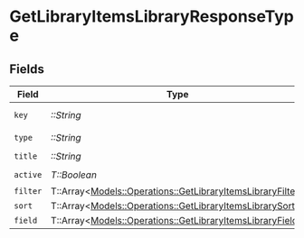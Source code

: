 # GetLibraryItemsLibraryResponseType


## Fields

| Field                                                                                                                 | Type                                                                                                                  | Required                                                                                                              | Description                                                                                                           | Example                                                                                                               |
| --------------------------------------------------------------------------------------------------------------------- | --------------------------------------------------------------------------------------------------------------------- | --------------------------------------------------------------------------------------------------------------------- | --------------------------------------------------------------------------------------------------------------------- | --------------------------------------------------------------------------------------------------------------------- |
| `key`                                                                                                                 | *::String*                                                                                                            | :heavy_check_mark:                                                                                                    | N/A                                                                                                                   | /library/sections/2/all?type=2                                                                                        |
| `type`                                                                                                                | *::String*                                                                                                            | :heavy_check_mark:                                                                                                    | N/A                                                                                                                   | show                                                                                                                  |
| `title`                                                                                                               | *::String*                                                                                                            | :heavy_check_mark:                                                                                                    | N/A                                                                                                                   | TV Shows                                                                                                              |
| `active`                                                                                                              | *T::Boolean*                                                                                                          | :heavy_check_mark:                                                                                                    | N/A                                                                                                                   | false                                                                                                                 |
| `filter`                                                                                                              | T::Array<[Models::Operations::GetLibraryItemsLibraryFilter](../../models/operations/getlibraryitemslibraryfilter.md)> | :heavy_minus_sign:                                                                                                    | N/A                                                                                                                   |                                                                                                                       |
| `sort`                                                                                                                | T::Array<[Models::Operations::GetLibraryItemsLibrarySort](../../models/operations/getlibraryitemslibrarysort.md)>     | :heavy_minus_sign:                                                                                                    | N/A                                                                                                                   |                                                                                                                       |
| `field`                                                                                                               | T::Array<[Models::Operations::GetLibraryItemsLibraryField](../../models/operations/getlibraryitemslibraryfield.md)>   | :heavy_minus_sign:                                                                                                    | N/A                                                                                                                   |                                                                                                                       |